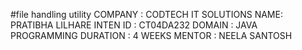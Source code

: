 #file handling utility
COMPANY : CODTECH IT SOLUTIONS
NAME: PRATIBHA LILHARE
INTEN ID : CT04DA232
DOMAIN : JAVA PROGRAMMING
DURATION : 4 WEEKS
MENTOR : NEELA SANTOSH
